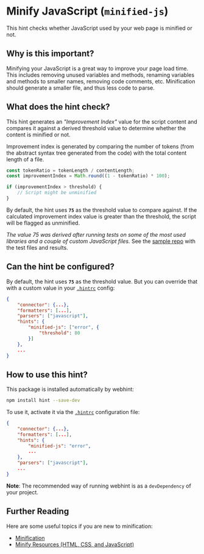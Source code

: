 # Minify JavaScript (`minified-js`)

This hint checks whether JavaScript used by your web page is minified
or not.

## Why is this important?

Minifying your JavaScript is a great way to improve your page load
time. This includes removing unused variables and methods, renaming
variables and methods to smaller names, removing code comments, etc.
Minification should generate a smaller file, and thus less code to
parse.

## What does the hint check?

This hint generates an *"Improvement Index"* value for the script
content and compares it against a derived threshold value to determine
whether the content is minified or not.

Improvement index is generated by comparing the number of tokens (from
the abstract syntax tree generated from the code) with the total content
length of a file.

```javascript
const tokenRatio = tokenLength / contentLength;
const improvementIndex = Math.round((1 - tokenRatio) * 100);

if (improvementIndex > threshold) {
    // Script might be unminified
}
```

By default, the hint uses **`75`** as the threshold value to compare
against. If the calculated improvement index value is greater than
the threshold, the script will be flagged as unminified.

*The value 75 was derived after running tests on some of the most used
libraries and a couple of custom JavaScript files.* See the [sample
repo][Improvement Index tests repo] with the test files and results.

## Can the hint be configured?

By default, the hint uses **`75`** as the threshold value. But you
can override that with a custom value in your [`.hintrc`][hintrc]
config:

```json
{
    "connector": {...},
    "formatters": [...],
    "parsers": ["javascript"],
    "hints": {
        "minified-js": ["error", {
            "threshold": 80
        }]
    },
    ...
}
```

## How to use this hint?

This package is installed automatically by webhint:

```bash
npm install hint --save-dev
```

To use it, activate it via the [`.hintrc`][hintrc] configuration file:

```json
{
    "connector": {...},
    "formatters": [...],
    "hints": {
        "minified-js": "error",
        ...
    },
    "parsers": ["javascript"],
    ...
}
```

**Note**: The recommended way of running webhint is as a `devDependency` of
your project.

## Further Reading

Here are some useful topics if you are new to minification:

* [Minification][Minification Wiki]
* [Minify Resources (HTML, CSS, and JavaScript)][Google Speed Insights]

<!-- Link labels: -->

[Google Speed Insights]:
https://developers.google.com/speed/docs/insights/MinifyResources
[Improvement Index tests repo]:
https://github.com/kshyju/ImprovementIndex-Comparison
[Minification Wiki]:
https://en.wikipedia.org/wiki/Minification_(programming)
[NPM documentation]:
[https://docs.npmjs.com/cli/install]
[hintrc]:
https://webhint.io/docs/user-guide/configuring-webhint/summary/

<!-- Link labels: -->
